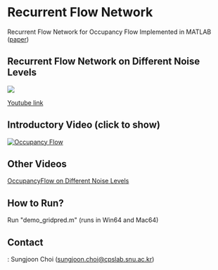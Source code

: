 # Recurrent Flow Network
Recurrent Flow Network for Occupancy Flow Implemented in MATLAB ([paper](http://cpslab.snu.ac.kr/publications/papers/2016_IROS_OccFlow.pdf))

## Recurrent Flow Network on Different Noise Levels
![](http://i.giphy.com/Nb6zNTTtnrmqA.gif)

[Youtube link](https://www.youtube.com/watch?v=twR3wYjwLrM)

## Introductory Video (click to show)
[![Occupancy Flow](http://img.youtube.com/vi/bWx6_HEHkSI/0.jpg)](https://www.youtube.com/watch?v=bWx6_HEHkSI "Everything Is AWESOME")

## Other Videos
[OccupancyFlow on Different Noise Levels](https://www.youtube.com/playlist?list=PLtWMojn4UVnyP3HTiRFBxGbZ6lShB16E7)

## How to Run?
Run "demo_gridpred.m" 
(runs in Win64 and Mac64)

## Contact
: Sungjoon Choi (sungjoon.choi@cpslab.snu.ac.kr)
